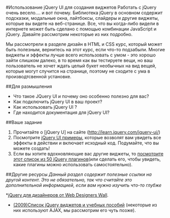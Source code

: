 #Использование jQuery UI для создания виджетов
Работать с jQuery очень весело.... и вот почему. Библиотека jQuery в основном содержит  подсказки, модальные окна, лайтбоксы, слайдеры и другие виджеты, которые вы видете на веб-странице. Все, что вы когда-либо видели в интернете может быть сделано с помощью комбинации JavaScript и jQuery. Давайте рассмотрим некоторые из них подробно.

Мы рассмотрели в разделе дизайн в HTML и CSS курс, который может быть полезным, вернитесь на этот курс, если что-то подзабыли. Многие виджеты и эффекты лучше всего использовать с умом - это хорошо зайти слишком далеко, в то время как вы тестируете вещи, но ваш пользователь не хочет ждать целый букет необычных на вид вещей, которые могут случится на странице, поэтому не сходите с ума в производтсвенной установке.

##Для размышления

* Что такое JQuery UI и почему оно особенно полезно для вас?
* Как подключить jQuery UI в ваш проект?
* Как использовать jQuery UI ?
* Где находится документация для jQuery UI?

##Ваше задание
1. Прочитайте о [jQuery U] на сайте (http://learn.jquery.com/jquery-ui/)
2. Посмотрите  [jQuery UI примеры](http://jqueryui.com/demos/), которые возволят вам увидеть все эффекты в действии и включает исходный код. Подумайте, что вы можете создать!
3. Если вы хотите вдохновляющие вас другие виджеты, то [посмотрите этот список из 50 jQuery плагинов](http://tutorialzine.com/2013/04/50-amazing-jquery-plugins/)(или сделать его, чтобы увидеть, какие плагины можно использовать самостоятельно).

##Другие ресурсы
*Данный раздел содержит полезные ссылки на другой контент. Это не обязательно, так что считайте это дополнительной информацией, если вам нужно изучить что-то глубже*

*[jQuery для дизайнеров от Web Designers Wall](http://www.webdesignerwall.com/demo/jquery/).
* [(2009)Список jQuery виджетов и учебных пособий](http://coding.smashingmagazine.com/2009/01/15/45-new-jquery-techniques-for-a-good-user-experience/) (некоторые из них используют AJAX, мы рассмотрим его чуть позже).

